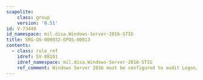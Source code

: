 ```yaml
---
scapolite:
    class: group
    version: '0.51'
id: V-73449
id_namespace: mil.disa.Windows-Server-2016-STIG
title: SRG-OS-000032-GPOS-00013
contents:
  - class: rule_ref
    idref: SV-88101
    idref_namespace: mil.disa.Windows-Server-2016-STIG
    ref_comment: Windows Server 2016 must be configured to audit Logon/Logof ...
---
```


